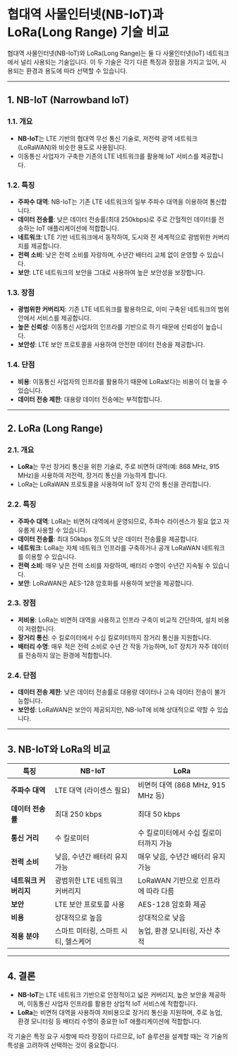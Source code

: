 # 협대역 사물인터넷(NB-IoT)과 LoRa(Long Range) 기술 비교

협대역 사물인터넷(NB-IoT)와 LoRa(Long Range)는 둘 다 사물인터넷(IoT) 네트워크에서 널리 사용되는 기술입니다. 이 두 기술은 각기 다른 특징과 장점을 가지고 있어, 사용되는 환경과 용도에 따라 선택할 수 있습니다.

---

## 1. **NB-IoT (Narrowband IoT)**

### 1.1. **개요**
- **NB-IoT**는 LTE 기반의 협대역 무선 통신 기술로, 저전력 광역 네트워크(LoRaWAN)와 비슷한 용도로 사용됩니다.
- 이동통신 사업자가 구축한 기존의 LTE 네트워크를 활용해 IoT 서비스를 제공합니다.
  
### 1.2. **특징**
- **주파수 대역**: NB-IoT는 기존 LTE 네트워크의 일부 주파수 대역을 이용하여 통신합니다.
- **데이터 전송률**: 낮은 데이터 전송률(최대 250kbps)로 주로 간헐적인 데이터를 전송하는 IoT 애플리케이션에 적합합니다.
- **네트워크**: LTE 기반 네트워크에서 동작하여, 도시와 전 세계적으로 광범위한 커버리지를 제공합니다.
- **전력 소비**: 낮은 전력 소비를 자랑하며, 수년간 배터리 교체 없이 운영할 수 있습니다.
- **보안**: LTE 네트워크의 보안을 그대로 사용하여 높은 보안성을 보장합니다.
  
### 1.3. **장점**
- **광범위한 커버리지**: 기존 LTE 네트워크를 활용하므로, 이미 구축된 네트워크의 범위 안에서 서비스를 제공합니다.
- **높은 신뢰성**: 이동통신 사업자의 인프라를 기반으로 하기 때문에 신뢰성이 높습니다.
- **보안성**: LTE 보안 프로토콜을 사용하여 안전한 데이터 전송을 제공합니다.

### 1.4. **단점**
- **비용**: 이동통신 사업자의 인프라를 활용하기 때문에 LoRa보다는 비용이 더 높을 수 있습니다.
- **데이터 전송 제한**: 대용량 데이터 전송에는 부적합합니다.

---

## 2. **LoRa (Long Range)**

### 2.1. **개요**
- **LoRa**는 무선 장거리 통신을 위한 기술로, 주로 비면허 대역(예: 868 MHz, 915 MHz)을 사용하여 저전력, 장거리 통신을 가능하게 합니다.
- LoRa는 LoRaWAN 프로토콜을 사용하여 IoT 장치 간의 통신을 관리합니다.

### 2.2. **특징**
- **주파수 대역**: LoRa는 비면허 대역에서 운영되므로, 주파수 라이센스가 필요 없고 자유롭게 사용할 수 있습니다.
- **데이터 전송률**: 최대 50kbps 정도의 낮은 데이터 전송률을 제공합니다.
- **네트워크**: LoRa는 자체 네트워크 인프라를 구축하거나 공개 LoRaWAN 네트워크를 이용할 수 있습니다.
- **전력 소비**: 매우 낮은 전력 소비를 자랑하여, 배터리 수명이 수년간 지속될 수 있습니다.
- **보안**: LoRaWAN은 AES-128 암호화를 사용하여 보안을 제공합니다.

### 2.3. **장점**
- **저비용**: LoRa는 비면허 대역을 사용하고 인프라 구축이 비교적 간단하여, 설치 비용이 저렴합니다.
- **장거리 통신**: 수 킬로미터에서 수십 킬로미터까지 장거리 통신을 지원합니다.
- **배터리 수명**: 매우 적은 전력 소비로 수년 간 작동 가능하며, IoT 장치가 자주 데이터를 전송하지 않는 환경에 적합합니다.

### 2.4. **단점**
- **데이터 전송 제한**: 낮은 데이터 전송률로 대용량 데이터나 고속 데이터 전송이 불가능합니다.
- **보안성**: LoRaWAN은 보안이 제공되지만, NB-IoT에 비해 상대적으로 약할 수 있습니다.

---

## 3. **NB-IoT와 LoRa의 비교**

| **특징**            | **NB-IoT**                           | **LoRa**                                |
|---------------------|--------------------------------------|-----------------------------------------|
| **주파수 대역**      | LTE 대역 (라이센스 필요)             | 비면허 대역 (868 MHz, 915 MHz 등)       |
| **데이터 전송률**    | 최대 250 kbps                       | 최대 50 kbps                           |
| **통신 거리**        | 수 킬로미터                          | 수 킬로미터에서 수십 킬로미터까지 가능  |
| **전력 소비**        | 낮음, 수년간 배터리 유지 가능        | 매우 낮음, 수년간 배터리 유지 가능     |
| **네트워크 커버리지**| 광범위한 LTE 네트워크 커버리지       | LoRaWAN 기반으로 인프라에 따라 다름    |
| **보안**             | LTE 보안 프로토콜 사용               | AES-128 암호화 제공                    |
| **비용**             | 상대적으로 높음                     | 상대적으로 낮음                        |
| **적용 분야**        | 스마트 미터링, 스마트 시티, 헬스케어  | 농업, 환경 모니터링, 자산 추적         |

---

## 4. **결론**

- **NB-IoT**는 LTE 네트워크 기반으로 안정적이고 넓은 커버리지, 높은 보안을 제공하며, 이동통신 사업자 인프라를 활용한 상업적 IoT 서비스에 적합합니다.
- **LoRa**는 비면허 대역을 사용하여 저비용으로 장거리 통신을 지원하며, 주로 농업, 환경 모니터링 등 배터리 수명이 중요한 IoT 애플리케이션에 적합합니다.

각 기술은 특정 요구 사항에 따라 장점이 다르므로, IoT 솔루션을 설계할 때는 각 기술의 특성을 고려하여 선택하는 것이 중요합니다.
